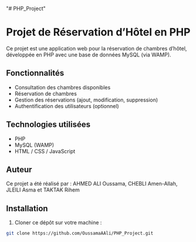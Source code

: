 "# PHP_Project" 


# Projet de Réservation d’Hôtel en PHP

Ce projet est une application web pour la réservation de chambres d’hôtel, développée en PHP avec une base de données MySQL (via WAMP).

## Fonctionnalités

- Consultation des chambres disponibles  
- Réservation de chambres  
- Gestion des réservations (ajout, modification, suppression)  
- Authentification des utilisateurs (optionnel)  

## Technologies utilisées

- PHP  
- MySQL (WAMP)  
- HTML / CSS / JavaScript  

## Auteur

Ce projet a été réalisé par : 
    AHMED ALI Oussama, 
    CHEBLI Amen-Allah, 
    JLEILI Asma et
    TAKTAK Rihem




## Installation

1. Cloner ce dépôt sur votre machine :  
```bash
git clone https://github.com/OussamaAAli/PHP_Project.git
